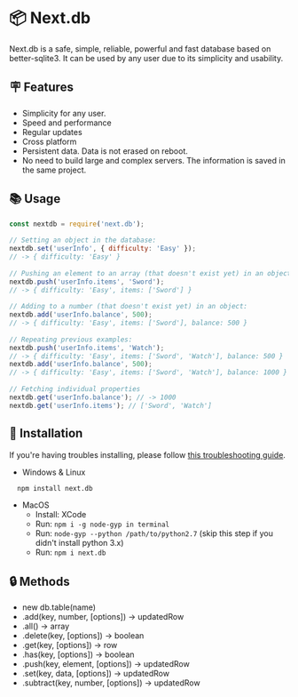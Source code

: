 
# 📦 Next.db
Next.db is a safe, simple, reliable, powerful and fast database based on better-sqlite3. It can be used by any user due to its simplicity and usability.

## 🪧 Features

- Simplicity for any user.
- Speed and performance
- Regular updates
- Cross platform
- Persistent data. Data is not erased on reboot.
- No need to build large and complex servers. The information is saved in the same project.
  
## 📚 Usage

```javascript
const nextdb = require('next.db');
 
// Setting an object in the database:
nextdb.set('userInfo', { difficulty: 'Easy' });
// -> { difficulty: 'Easy' }
 
// Pushing an element to an array (that doesn't exist yet) in an object:
nextdb.push('userInfo.items', 'Sword');
// -> { difficulty: 'Easy', items: ['Sword'] }
 
// Adding to a number (that doesn't exist yet) in an object:
nextdb.add('userInfo.balance', 500);
// -> { difficulty: 'Easy', items: ['Sword'], balance: 500 }
 
// Repeating previous examples:
nextdb.push('userInfo.items', 'Watch');
// -> { difficulty: 'Easy', items: ['Sword', 'Watch'], balance: 500 }
nextdb.add('userInfo.balance', 500);
// -> { difficulty: 'Easy', items: ['Sword', 'Watch'], balance: 1000 }
 
// Fetching individual properties
nextdb.get('userInfo.balance'); // -> 1000
nextdb.get('userInfo.items'); // ['Sword', 'Watch']
```

  
## 🔖 Installation

If you're having troubles installing, please follow [this troubleshooting guide](https://github.com/JoshuaWise/better-sqlite3/blob/master/docs/troubleshooting.md).

- Windows & Linux
```bash
  npm install next.db
```

- MacOS
    - Install: XCode
    - Run: `npm i -g node-gyp in terminal`
    - Run: `node-gyp --python /path/to/python2.7` (skip this step if you didn't install python 3.x)
    - Run: `npm i next.db`
    
## 🔒 Methods

- new db.table(name)
- .add(key, number, [options]) -> updatedRow
- .all() -> array
- .delete(key, [options]) -> boolean
- .get(key, [options]) -> row
- .has(key, [options]) -> boolean
- .push(key, element, [options]) -> updatedRow
- .set(key, data, [options]) -> updatedRow
- .subtract(key, number, [options]) -> updatedRow

  